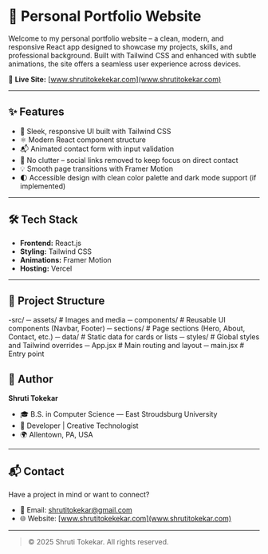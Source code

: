 # 💼 Personal Portfolio Website

Welcome to my personal portfolio website – a clean, modern, and responsive React app designed to showcase my projects, skills, and professional background. Built with Tailwind CSS and enhanced with subtle animations, the site offers a seamless user experience across devices.

🔗 **Live Site:** [www.shrutitokekekar.com](www.shrutitokekar.com)

---

## ✨ Features

- 🎨 Sleek, responsive UI built with Tailwind CSS
- ⚛️ Modern React component structure
- 📬 Animated contact form with input validation
- 🚫 No clutter – social links removed to keep focus on direct contact
- 💡 Smooth page transitions with Framer Motion
- 🌓 Accessible design with clean color palette and dark mode support (if implemented)

---

## 🛠️ Tech Stack

- **Frontend:** React.js
- **Styling:** Tailwind CSS
- **Animations:** Framer Motion
- **Hosting:** Vercel

---

## 📁 Project Structure

-src/
  ─ assets/ # Images and media
  ─ components/ # Reusable UI components (Navbar, Footer)
  ─ sections/ # Page sections (Hero, About, Contact, etc.)
  ─ data/ # Static data for cards or lists
  ─ styles/ # Global styles and Tailwind overrides
  ─ App.jsx # Main routing and layout
  ─ main.jsx # Entry point
## 👤 Author

**Shruti Tokekar**

- 🎓 B.S. in Computer Science — East Stroudsburg University  
- 💼 Developer | Creative Technologist  
- 🌍 Allentown, PA, USA

---

## 📬 Contact

Have a project in mind or want to connect?

- 📧 Email: shrutitokekar@gmail.com  
- 🌐 Website: [www.shrutitokekekar.com](www.shrutitokekar.com)

---

> © 2025 Shruti Tokekar. All rights reserved.

